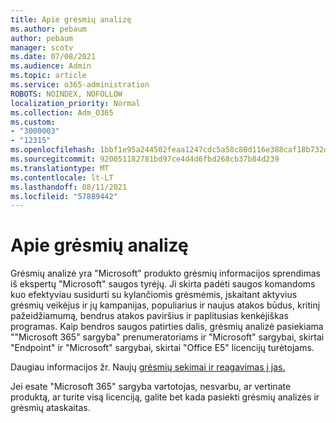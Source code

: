 ```yaml
---
title: Apie grėsmių analizę
ms.author: pebaum
author: pebaum
manager: scotv
ms.date: 07/08/2021
ms.audience: Admin
ms.topic: article
ms.service: o365-administration
ROBOTS: NOINDEX, NOFOLLOW
localization_priority: Normal
ms.collection: Adm_O365
ms.custom:
- "3000003"
- "12315"
ms.openlocfilehash: 1bbf1e95a244502feaa1247cdc5a58c80d116e388caf18b732d6ba0b85039418
ms.sourcegitcommit: 920051182781bd97ce4d4d6fbd268cb37b84d239
ms.translationtype: MT
ms.contentlocale: lt-LT
ms.lasthandoff: 08/11/2021
ms.locfileid: "57889442"
---
```

# <a name="about-threat-analytics"></a>Apie grėsmių analizę

Grėsmių analizė yra "Microsoft" produkto grėsmių informacijos sprendimas iš ekspertų "Microsoft" saugos tyrėjų. Ji skirta padėti saugos komandoms kuo efektyviau susidurti su kylančiomis grėsmėmis, įskaitant aktyvius grėsmių veikėjus ir jų kampanijas, populiarius ir naujus atakos būdus, kritinį pažeidžiamumą, bendrus atakos paviršius ir paplitusias kenkėjiškas programas. Kaip bendros saugos patirties dalis, grėsmių analizė pasiekiama ""Microsoft 365" sargyba" prenumeratoriams ir "Microsoft" sargybai, skirtai "Endpoint" ir "Microsoft" sargybai, skirtai "Office E5" licencijų turėtojams. 

Daugiau informacijos žr. Naujų [grėsmių sekimai ir reagavimas į jas.](https://docs.microsoft.com/microsoft-365/security/defender/threat-analytics)

Jei esate "Microsoft 365" sargyba vartotojas, nesvarbu, ar vertinate produktą, ar turite visą licenciją, galite bet kada pasiekti grėsmių analizės ir grėsmių ataskaitas. 